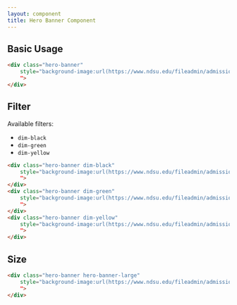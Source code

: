 ```yaml
---
layout: component
title: Hero Banner Component
---
```


## Basic Usage

```html
<div class="hero-banner" 
    style="background-image:url(https://www.ndsu.edu/fileadmin/admission/Photos/graphics/about1.jpg)"
    ">
</div>
```

## Filter

Available filters:
* `dim-black`
* `dim-green`
* `dim-yellow`


```html
<div class="hero-banner dim-black" 
    style="background-image:url(https://www.ndsu.edu/fileadmin/admission/Photos/graphics/about1.jpg)"
    ">
</div>
<div class="hero-banner dim-green" 
    style="background-image:url(https://www.ndsu.edu/fileadmin/admission/Photos/graphics/about1.jpg)"
    ">
</div>
<div class="hero-banner dim-yellow" 
    style="background-image:url(https://www.ndsu.edu/fileadmin/admission/Photos/graphics/about1.jpg)"
    ">
</div>
```

## Size

```html
<div class="hero-banner hero-banner-large" 
    style="background-image:url(https://www.ndsu.edu/fileadmin/admission/Photos/graphics/about1.jpg)"
    ">
</div>
```